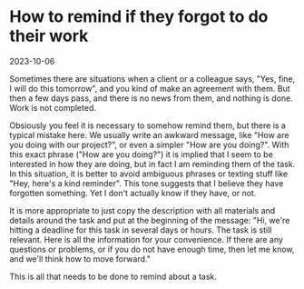 # How to remind if they forgot to do their work

2023-10-06

Sometimes there are situations when a client or a colleague says, "Yes, fine, I will do this tomorrow", and you kind of make an agreement with them. But then a few days pass, and there is no news from them, and nothing is done. Work is not completed.

Obsiously you feel it is necessary to somehow remind them, but there is a typical mistake here. We usually write an awkward message, like "How are you doing with our project?", or even a simpler "How are you doing?". With this exact phrase ("How are you doing?") it is implied that I seem to be interested in how they are doing, but in fact I am reminding them of the task. In this situation, it is better to avoid ambiguous phrases or texting stuff like "Hey, here's a kind reminder". This tone suggests that I believe they have forgotten something. Yet I don't actually know if they have, or not.

It is more appropriate to just copy the description with all materials and details around the task and put at the beginning of the message: "Hi, we're hitting a deadline for this task in several days or hours. The task is still relevant. Here is all the information for your convenience. If there are any questions or problems, or if you do not have enough time, then let me know, and we'll think how to move forward." 

This is all that needs to be done to remind about a task.